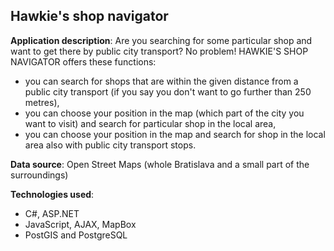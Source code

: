 ## Hawkie's shop navigator

**Application description**:
Are you searching for some particular shop and want to get there by public city transport? No problem! HAWKIE'S SHOP NAVIGATOR offers these functions:
- you can search for shops that are within the given distance from a public city transport (if you say you don't want to go further than 250 metres),
- you can choose your position in the map (which part of the city you want to visit) and search for particular shop in the local area,
- you can choose your position in the map and search for shop in the local area also with public city transport stops.

**Data source**: Open Street Maps (whole Bratislava and a small part of the surroundings)

**Technologies used**:
- C#, ASP.NET
- JavaScript, AJAX, MapBox
- PostGIS and PostgreSQL